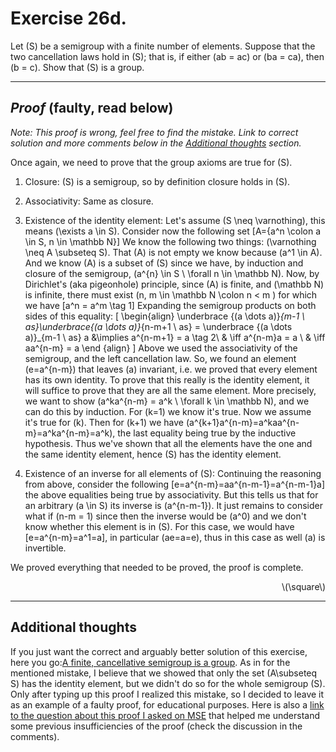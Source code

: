 # Exercise  26d.

Let \(S\) be a semigroup with a finite number of elements. Suppose that the two cancellation laws hold in \(S\); that is, if either \(ab = ac\) or \(ba = ca\), then \(b = c\). Show that \(S\) is a group.

---

## *Proof* (faulty, read below)
*Note: This proof is wrong, feel free to find the mistake. Link to correct solution and more comments below in the [Additional thoughts](#additional-thoughts) section.*

Once again, we need to prove that the group axioms are true for \(S\).

1. Closure: \(S\) is a semigroup, so by definition closure holds in \(S\).
2. Associativity: Same as closure.
3. Existence of the identity element: Let's assume \(S \neq \varnothing\), this means \(\exists a \in S\). Consider now the following set \[A=\{a^n \colon a \in S, n \in \mathbb N\}\] We know the following two things: \(\varnothing \neq A \subseteq S\). That \(A\) is not empty we know because \(a^1 \in A\). And we know \(A\) is a subset of \(S\) since we have, by induction and closure of the semigroup, \(a^{n} \in S \ \forall n \in \mathbb N\). Now, by Dirichlet's (aka pigeonhole) principle, since \(A\) is finite, and \(\mathbb N\) is infinite, there must exist \(n, m \in \mathbb N \colon n < m \) for which we have \[a^n = a^m \tag 1\] Expanding the semigroup products on both sides of this equality: 
\[
    \begin{align}
 \underbrace {(a \dots a)}_{m-1 \ as}\underbrace{(a \dots a)}_{n-m+1 \ as} = \underbrace {(a \dots a)}_{m-1 \ as} a &\implies a^{n-m+1} = a \tag 2\\
 & \iff a^{n-m}a = a \\
 & \iff aa^{n-m} = a
    \end {align}
\]
Above we used the associativity of the semigroup, and the left cancellation law. So, we found an element \(e=a^{n-m}\) that leaves \(a\) invariant, i.e. we proved that every element has its own identity. To prove that this really is the identity element, it will suffice to prove that they are all the same element. More precisely, we want to show \(a^ka^{n-m} = a^k \ \forall k \in \mathbb N\), and we can do this by induction. For \(k=1\) we know it's true. Now we assume it's true for \(k\). Then for \(k+1\) we have \(a^{k+1}a^{n-m}=a^kaa^{n-m}=a^ka^{n-m}=a^k\), the last equality being true by the inductive hypothesis. Thus we've shown that all the elements have the one and the same identity element, hence \(S\) has the identity element.


1. Existence of an inverse for all elements of \(S\): Continuing the reasoning from above, consider the following \[e=a^{n-m}=aa^{n-m-1}=a^{n-m-1}a\]
the above equalities being true by associativity. But this tells us that for an arbitrary \(a \in S\) its inverse is \(a^{n-m-1}\). It just remains to consider what if \(n-m = 1\) since then the inverse would be \(a^0\) and we don't know whether this element is in \(S\). For this case, we would have \[e=a^{n-m}=a^1=a\], in particular \(ae=a=e\), thus in this case as well \(a\) is invertible.



We proved everything that needed to be proved, the proof is complete.
<div align="right">\(\square\)</div>

---

## Additional thoughts
If you just want the correct and arguably better solution of this exercise, here you go:[A finite, cancellative semigroup is a group](https://math.stackexchange.com/questions/203023/a-finite-cancellative-semigroup-is-a-group). As in for the mentioned mistake, I believe that we showed that only the set \(A\subseteq S\) has the identity element, but we didn't do so for the whole semigroup \(S\). Only after typing up this proof I realized this mistake, so I decided to leave it as an example of a faulty proof, for educational purposes. Here is also a [link to the question about this proof I asked on MSE](https://math.stackexchange.com/questions/5025301/a-question-about-the-proof-of-finite-cancellative-semigroups-being-groups) that helped me understand some previous insufficiencies of the proof (check the discussion in the comments).